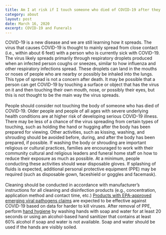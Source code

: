 ```yaml
---
title: Am I at risk if I touch someone who died of COVID-19 after they have passed away?
category: about
layout: post
date: March 16, 2020
excerpt: COVID-19 and Funerals
---
```


COVID-19 is a new disease and we are still learning how it spreads. The virus that causes COVID-19 is thought to mainly spread from close contact (i.e., within about 6 feet) with a person who is currently sick with COVID-19. The virus likely spreads primarily through respiratory droplets produced when an infected person coughs or sneezes, similar to how influenza and other respiratory infections spread. These droplets can land in the mouths or noses of people who are nearby or possibly be inhaled into the lungs. This type of spread is not a concern after death. It may be possible that a person can get COVID-19 by touching a surface or object that has the virus on it and then touching their own mouth, nose, or possibly their eyes, but this is not thought to be the main way the virus spreads.
</br></br>
People should consider not touching the body of someone who has died of COVID-19. Older people and people of all ages with severe underlying health conditions are at higher risk of developing serious COVID-19 illness. There may be less of a chance of the virus spreading from certain types of touching, such as holding the hand or hugging after the body has been prepared for viewing. Other activities, such as kissing, washing, and shrouding should be avoided before, during, and after the body has been prepared, if possible. If washing the body or shrouding are important religious or cultural practices, families are encouraged to work with their community cultural and religious leaders and funeral home staff on how to reduce their exposure as much as possible. At a minimum, people conducting these activities should wear disposable gloves. If splashing of fluids is expected, additional personal protective equipment (PPE) may be required (such as disposable gown, faceshield or goggles and facemask).
</br></br>
Cleaning should be conducted in accordance with manufacturer&rsquo;s instructions for all cleaning and disinfection products (e.g., concentration, application method and contact time, etc.) <a href="https://www.epa.gov/sites/production/files/2020-03/documents/sars-cov-2-list_03-03-2020.pdf" target="new">Products with EPA-approved emerging viral pathogens claims</a>
are expected to be effective against COVID-19 based on data for harder to kill viruses. After removal of PPE, perform
<a href="https://www.cdc.gov/handwashing/when-how-handwashing.html" target="new">hand hygiene</a> by washing hands with soap and water for at least 20 seconds or using an alcohol-based hand sanitizer that contains at least 60% alcohol if soap and water is not available. Soap and water should be used if the hands are visibly soiled.
